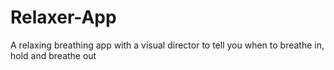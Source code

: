 # Relaxer-App
A relaxing breathing app with a visual director to tell you when to breathe in, hold and breathe out
